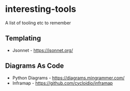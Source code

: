 # interesting-tools
A list of tooling etc to remember

## Templating
- Jsonnet - https://jsonnet.org/

## Diagrams As Code
- Python Diagrams - https://diagrams.mingrammer.com/
- Inframap - https://github.com/cycloidio/inframap
